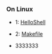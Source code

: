### On Linux

* 1: [HelloShell](https://github.com/AllenMao/Demo/tree/master/learningShell)

* 2: [Makefile](https://github.com/AllenMao/Demo/tree/master/learningShell/makefile)
+ 3333333
